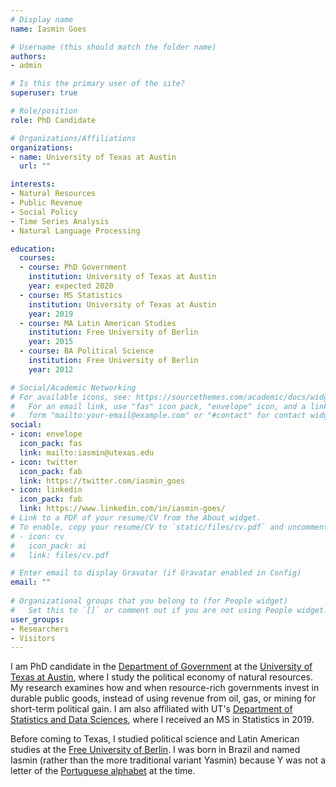 ```yaml
---
# Display name
name: Iasmin Goes

# Username (this should match the folder name)
authors:
- admin

# Is this the primary user of the site?
superuser: true

# Role/position
role: PhD Candidate

# Organizations/Affiliations
organizations:
- name: University of Texas at Austin
  url: ""

interests:
- Natural Resources
- Public Revenue 
- Social Policy
- Time Series Analysis
- Natural Language Processing

education:
  courses:
  - course: PhD Government
    institution: University of Texas at Austin
    year: expected 2020
  - course: MS Statistics
    institution: University of Texas at Austin
    year: 2019
  - course: MA Latin American Studies
    institution: Free University of Berlin
    year: 2015
  - course: BA Political Science
    institution: Free University of Berlin
    year: 2012

# Social/Academic Networking
# For available icons, see: https://sourcethemes.com/academic/docs/widgets/#icons
#   For an email link, use "fas" icon pack, "envelope" icon, and a link in the
#   form "mailto:your-email@example.com" or "#contact" for contact widget.
social:
- icon: envelope
  icon_pack: fas
  link: mailto:iasmin@utexas.edu
- icon: twitter
  icon_pack: fab
  link: https://twitter.com/iasmin_goes
- icon: linkedin
  icon_pack: fab
  link: https://www.linkedin.com/in/iasmin-goes/
# Link to a PDF of your resume/CV from the About widget.
# To enable, copy your resume/CV to `static/files/cv.pdf` and uncomment the lines below.  
# - icon: cv
#   icon_pack: ai
#   link: files/cv.pdf

# Enter email to display Gravatar (if Gravatar enabled in Config)
email: ""
  
# Organizational groups that you belong to (for People widget)
#   Set this to `[]` or comment out if you are not using People widget.  
user_groups:
- Researchers
- Visitors
---
```


I am PhD candidate in the [Department of Government](http://www.utexas.edu/cola/government/) at the [University of Texas at Austin](https://www.utexas.edu), where I study the political economy of natural resources. My research examines how and when resource-rich governments invest in durable public goods, instead of using revenue from oil, gas, or mining for short-term political gain. I am also affiliated with UT's [Department of Statistics and Data Sciences](https://stat.utexas.edu/), where I received an MS in Statistics in 2019.

Before coming to Texas, I studied political science and Latin American studies at the [Free University of Berlin](https://www.fu-berlin.de/en/index.html). I was born in Brazil and named Iasmin (rather than the more traditional variant Yasmin) because Y was not a letter of the [Portuguese alphabet](https://en.wikipedia.org/wiki/Portuguese_orthography) at the time.